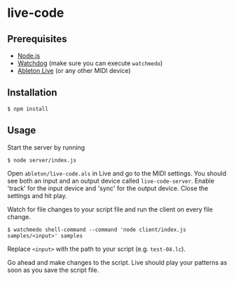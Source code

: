 # live-code

## Prerequisites

* [Node.js](https://nodejs.org/en/)
* [Watchdog](https://github.com/gorakhargosh/watchdog) (make sure you can
  execute `watchmedo`)
* [Ableton Live](https://www.ableton.com/de/live/) (or any other MIDI device)

## Installation

    $ npm install

## Usage

Start the server by running

    $ node server/index.js

Open `ableton/live-code.als` in Live and go to the MIDI settings. You should see
both an input and an output device called `live-code-server`. Enable 'track' for
the input device and 'sync' for the output device. Close the settings and hit
play.

Watch for file changes to your script file and run the client on every file
change.

    $ watchmedo shell-command --command 'node client/index.js samples/<input>' samples

Replace `<input>` with the path to your script (e.g. `test-04.lc`).

Go ahead and make changes to the script. Live should play your patterns as soon
as you save the script file.
